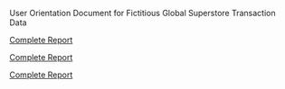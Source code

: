 User Orientation Document for Fictitious Global Superstore Transaction Data


[Complete Report](https://github.com/chinedu360i/Data-Science-Project-1/blob/main/Data%20Dictionary.pdf)

[Complete Report](https://github.com/chinedu360i/Data-Science-Project-1/blob/main/User%20Orientation%20Document.pdf)

[Complete Report](https://github.com/chinedu360i/Data-Science-Project-1/blob/main/Clarification%20Questions%20from%20Client.pdf)
